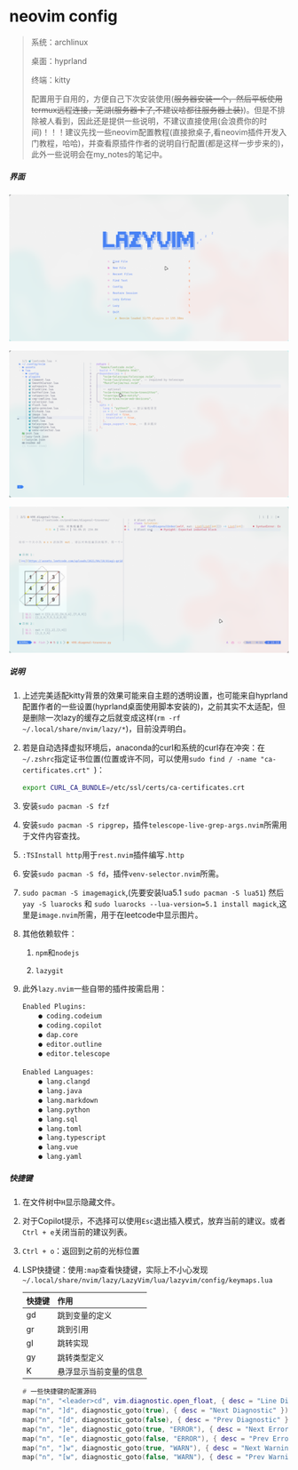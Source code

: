 # neovim config

> 系统：archlinux
>
> 桌面：hyprland
>
> 终端：kitty
>
> 配置用于自用的，方便自己下次安装使用(~~服务器安装一个，然后平板使用termux远程连接，芜湖(服务器卡了,不建议啥都往服务器上装)~~)。但是不排除被人看到，因此还是提供一些说明，不建议直接使用(会浪费你的时间)！！！建议先找一些neovim配置教程(直接掀桌子,看neovim插件开发入门教程，哈哈)，并查看原插件作者的说明自行配置(都是这样一步步来的)，此外一些说明会在my_notes的笔记中。

##### 界面

![image-20240922144613283](./assets/image-20240922144613283.png)

![image-20240922152547458](./assets/image-20240922152547458.png)

![image-20240922151317110](./assets/image-20240922151317110.png)



##### 说明

1. 上述完美适配kitty背景的效果可能来自主题的透明设置，也可能来自hyprland配置作者的一些设置(hyprland桌面使用脚本安装的)，之前其实不太适配，但是删除一次lazy的缓存之后就变成这样(` rm -rf ~/.local/share/nvim/lazy/* `)，目前没弄明白。

2. 若是自动选择虚拟环境后，anaconda的curl和系统的curl存在冲突：在`~/.zshrc`指定证书位置(位置或许不同，可以使用`sudo find / -name "ca-certificates.crt" `)：

   ```bash
   export CURL_CA_BUNDLE=/etc/ssl/certs/ca-certificates.crt
   ```

3. 安装`sudo pacman -S fzf`
4. 安装`sudo pacman -S ripgrep`，插件`telescope-live-grep-args.nvim`所需用于文件内容查找。

5. `:TSInstall http`用于`rest.nvim`插件编写`.http`

6. 安装`sudo pacman -S fd`，插件`venv-selector.nvim`所需。

7. `sudo pacman -S imagemagick`,(先要安装lua5.1 `sudo pacman -S lua51`) 然后`yay -S luarocks` 和 `sudo luarocks --lua-version=5.1 install magick`,这里是`image.nvim`所需，用于在leetcode中显示图片。

8. 其他依赖软件：

   1. `npm`和`nodejs` 

   2. `lazygit`

9. 此外`lazy.nvim`一些自带的插件按需启用：

   ```tex
   Enabled Plugins:
       ● coding.codeium
       ● coding.copilot
       ● dap.core
       ● editor.outline
       ● editor.telescope
   
   Enabled Languages:
       ● lang.clangd
       ● lang.java 
       ● lang.markdown 
       ● lang.python 
       ● lang.sql
       ● lang.toml
       ● lang.typescript 
       ● lang.vue 
       ● lang.yaml 
   ```

   



##### 快捷键

1. 在文件树中`H`显示隐藏文件。

2. 对于Copilot提示，不选择可以使用`Esc`退出插入模式，放弃当前的建议。或者`Ctrl + e`关闭当前的建议列表。

3. `Ctrl + o`：返回到之前的光标位置

4. LSP快捷键：使用`:map`查看快捷键，实际上不小心发现` ~/.local/share/nvim/lazy/LazyVim/lua/lazyvim/config/keymaps.lua`

   | 快捷键 | 作用                   |
   | ------ | ---------------------- |
   | gd     | 跳到变量的定义         |
   | gr     | 跳到引用               |
   | gI     | 跳转实现               |
   | gy     | 跳转类型定义           |
   | K      | 悬浮显示当前变量的信息 |

   ```lua
   # 一些快捷键的配置源码
   map("n", "<leader>cd", vim.diagnostic.open_float, { desc = "Line Diagnostics" })
   map("n", "]d", diagnostic_goto(true), { desc = "Next Diagnostic" })
   map("n", "[d", diagnostic_goto(false), { desc = "Prev Diagnostic" })
   map("n", "]e", diagnostic_goto(true, "ERROR"), { desc = "Next Error" })
   map("n", "[e", diagnostic_goto(false, "ERROR"), { desc = "Prev Error" })
   map("n", "]w", diagnostic_goto(true, "WARN"), { desc = "Next Warning" })
   map("n", "[w", diagnostic_goto(false, "WARN"), { desc = "Prev Warning" })
   ```
   
   
